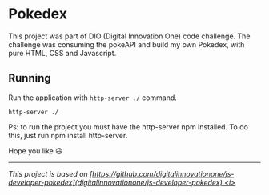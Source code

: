 # Pokedex

This project was part of DIO (Digital Innovation One) code challenge. The challenge was consuming the pokeAPI and build my own Pokedex, with pure HTML, CSS and Javascript.<br>

## Running

Run the application with `http-server ./` command. 

```shell
http-server ./
```

Ps: to run the project you must have the http-server npm installed. To do this, just run npm install http-server.

Hope you like 😃

---

<i>This project is based on [https://github.com/digitalinnovationone/js-developer-pokedex](digitalinnovationone/js-developer-pokedex).<i>
